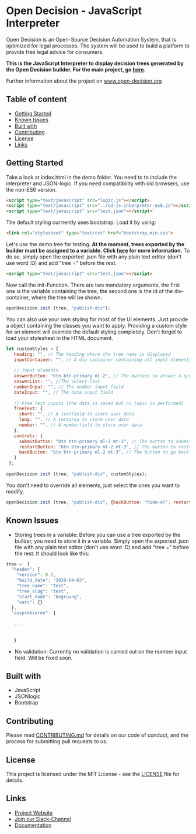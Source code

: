 # Open Decision - JavaScript Interpreter

Open Decision is an Open-Source Decision Automation System, that is optimized for legal processes. The system will be used to build a platform to provide free legal advice for consumers.

**This is the JavaScript Interpreter to display decision trees generated by the Open Decision builder. For the main project, go [here](https://github.com/fbennets/open-decision).**

Further information about the project on www.open-decision.org

##

## Table of content
- [Getting Started](#getting-started)
- [Known Issues](#known-issues)
- [Built with](#built-with)
- [Contributing](#contributing)
- [License](#license)
- [Links](#links)


## Getting Started

Take a look at index.html in the demo folder. You need to to include the interpreter and JSON-logic. If you need compatibility with old browsers, use the non-ES6 version.
```html
<script type="text/javascript" src="logic.js"></script>
<script type="text/javascript" src="../od-js-interpreter-es6.js"></script>
<script type="text/javascript" src="test.json"></script>`
```
The default styling currrently uses bootstrap. Load it by using:
```html
<link rel="stylesheet" type="text/css" href="bootstrap.min.css">
```
Let's use the demo tree for testing. **At the moment, trees exported by the builder must be assigned to a variable. Click [here](#known-issues) for more information.** To do so, simply open the exported .json file with any plain text editor (don't use word :D) and add "tree =" before the rest.
```html
<script type="text/javascript" src="test.json"></script>
```
Now call the init-Function. There are two mandatory arguments, the first one is the variable containing the tree, the second one is the id of the div-container, where the tree will be shown.
```javascript
openDecision.init (tree, "publish-div");
```
You can also use your own styling for most of the UI elements. Just provide a object containing the classes you want to apply. Providing a custom style for an element will override the default styling completely. Don't forget to load your stylesheet in the HTML document.

```javascript
let customStyles = {
   heading: "", // The heading where the tree name is displayed
   inputContainer: "", // A div container containing all input elements
   
   // Input elements
   answerButton: "btn btn-primary ml-2", // The buttons to answer a question
   answerList: "", //The select-list
   numberInput: "", // The number input field 
   dateInput: "", // The date input field
   
   // Free text inputs (the data is saved but no logic is performed)
   freeText: {
     short: "", // A textfield to store user data
     long: "", // A textarea to store user data
     number: "", // A numberfield to store user data
   },
   controls: {
     submitButton: "btn btn-primary ml-2 mt-3", // The button to submit a list, number or date input
     restartButton: "btn btn-primary ml-2 mt-3", // The button to restart the query
     backButton: "btn btn-primary ml-2 mt-3", // The button to go back to the last question
   }
 };
 
openDecision.init (tree, "publish-div", customStyles);

```
You don't need to override all elements, just select the ones you want to modify.
```javascript
openDecision.init (tree, "publish-div", {backButton: "hide-el", restartButton: "btn-warning"});

```


## Known Issues
- Storing trees in a variable: Before you can use a tree exported by the builder, you need to store it in a variable. Simply open the exported .json file with any plain text editor (don't use word :D) and add "tree =" before the rest. It should look like this:
```javascript
tree =  {
  "header": {
    "version": 0.1,
    "build_date": "2020-04-03",
    "tree_name": "Test",
    "tree_slug": "test",
    "start_node": "begruung",
    "vars": {}
  },
  "ausprobieren": {
  
   ...
   
   
   }

```
- No validation: Currently no validation is carried out on the number input field. Will be fixed soon.

## Built with
- JavaScript
- JSONlogic
- Bootstrap

## Contributing

Please read [CONTRIBUTING.md](https://github.com/fbennets/open-decision/blob/master/CONTRIBUTING.md) for details on our code of conduct, and the process for submitting pull requests to us.

## License

This project is licensed under the MIT License - see the [LICENSE](https://github.com/fbennets/open-decision/blob/master/LICENSE) file for details.

## Links

* [Project Website](http://open-decision.org)
* [Join our Slack-Channel](https://join.slack.com/t/opendecision/shared_invite/enQtNjM2NDUxNTQyNzU4LWYwMzJlZjlhOWJkMmIxMTBmMjYwMDE0Y2Y2OGUyZDBiY2FmOWU4OTVmMDFhMjNhNTIxYWZkZTNkNDRmNjQ4MmM)
* [Documentation](https://open-decision.readthedocs.io/en/latest/)
